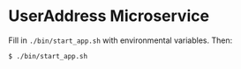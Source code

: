 # UserAddress Microservice 

Fill in `./bin/start_app.sh` with environmental variables. Then:
```
$ ./bin/start_app.sh
```
